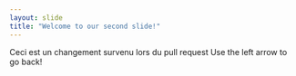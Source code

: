 ```yaml
---
layout: slide
title: "Welcome to our second slide!"
---
```

Ceci est un changement survenu lors du pull request
Use the left arrow to go back!
